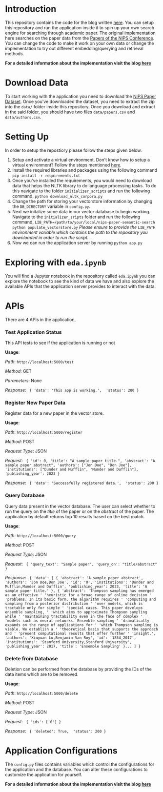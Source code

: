 # Introduction
This repository contains the code for the blog written [here](https://dev.to/vimalsheoran/applied-semantic-search-search-for-research-papers-5nk?preview=a6b5318b02b5cdba0dcaf4b48c39a871ffe6b02c5d69327830859d26b31cfcb49ec794168846a11030fe987f5da2c5d4499a8dab53935ff28657ac25). You can setup this repository and run the application inside it to spin up your own search engine for searching through academic paper. The original implementation here searches on the paper data from the [Papers of the NIPS Conference](https://www.kaggle.com/datasets/rowhitswami/nips-papers-1987-2019-updated). You can change the code to make it work on your own data or change the implementation to try out different embedding/querying and retrieval methods.

**For a detailed information about the implementation visit the blog [here](https://dev.to/vimalsheoran/applied-semantic-search-search-for-research-papers-5nk?preview=a6b5318b02b5cdba0dcaf4b48c39a871ffe6b02c5d69327830859d26b31cfcb49ec794168846a11030fe987f5da2c5d4499a8dab53935ff28657ac25)**


# Download Data
To start working with the application you need to download the [NIPS Paper Dataset](https://www.kaggle.com/datasets/rowhitswami/nips-papers-1987-2019-updated). Once you've downloaded the dataset, you need to extract the zip into the `data/` folder inside this repository. Once you download and extract in the said folder, you should have two files
`data/papers.csv` and `data/authors.csv`.


# Setting Up
In order to setup the repostiory please follow the steps given below.
1. Setup and activate a virtual environment. Don't know how to setup a virtual environment? Follow the steps mentioned [here](https://docs.python.org/3/library/venv.html).
2. Install the required libraries and packages using the following command
	`pip install -r requirements.txt`
3. Once you've installed the requirements, you would need to download data that helps the NLTK library to do language processing tasks. To do this navigate to the folder `initializer_scripts` and run the following command,
	`python download_nltk_corpora.py`
4. Change the path for storing your vectorstore information by changing the `DB_DIRECTORY` variable in `config.py`.
5. Next we initalize some data in our vector database to begin working. Navigate to the `initializer_sripts` folder and run the following command,
	`LIB_PATH=/path/to/your/local/nips-paper-semantic-search python populate_vectorstore.py`
	*Please ensure to provide the* `LIB_PATH` *environment variable which contains the path to the repository you downloaded in order to run the script.*
6. Now we can run the application server by running
	`python app.py`

# Exploring with `eda.ipynb`
You will find a Jupyter notebook in the repository called `eda.ipynb` you can explore the notebook to see the kind of data we have and also explore the available APIs that the application server provides to interact with the data.

# APIs
There are 4 APIs in the application,

### Test Application Status

This API tests to see if the application is running or not

**Usage**:

*Path*: `http://localhost:5000/test`

*Method*: GET

*Parameters*: None

*Response*: ```
{
	'data': 'This app is working.', 
	'status': 200
}```

### Register New Paper Data

Register data for a new paper in the vector store.

**Usage**:

*Path*: `http://localhost:5000/register`

*Method*: POST

*Request Type*: JSON

*Request*: ```
{
	'id': 0,
    'title': "A sample paper title.",
    'abstract': "A sample paper abstract",
    'authors': ["Jon Doe", "Don Joe"],
    'institutions': ["Dunder and Mufflin", "Munder and Dufflin"],
    'publishing_year': 2023
}```

*Response*: ```
{
	'data': 'Successfully registered data.', 
	'status': 200
}```

### Query Database

Query data present in the vector database. The user can select whether to run the query on the *title* of the paper or on the *abstract* of the paper. The application by default returns top 10 results based on the best match.

**Usage**:

*Path*: `http://localhost:5000/query`

*Method*: POST

*Request Type*: JSON

*Request*: ```
{
    'query_text': "Sample paper",
    'query_on': "title/abstract"
}```

*Response*: ```
{
	'data': [
				{
					'abstract': 'A sample paper abstract',
		            'authors': 'Jon Doe,Don Joe',
		            'id': '0',
		            'institutions': 'Dunder and Mufflin,Munder and Dufflin',
		            'publishing_year': 2023,
		            'title': 'A sample paper title.'
		        },
          	    {
          	    	'abstract': 'Thompson sampling has emerged as an effective '
                       'heuristic for a broad range of online decision '
                       'problems. In its basic form, the algorithm requires '
                       'computing and sampling from a posterior distribution '
                       'over models, which is tractable only for simple '
                       'special cases. This paper develops ensemble sampling, '
                       'which aims to approximate Thompson sampling while '
                       'maintaining tractability even in the face of complex '
                       'models such as neural networks. Ensemble sampling '
                       'dramatically expands on the range of applications for '
                       'which Thompson sampling is viable. We establish a '
                       'theoretical basis that supports the approach and '
                       'present computational results that offer further '
                       'insight.',
           			'authors': 'Xiuyuan Lu,Benjamin Van Roy',
           			'id': '1854_2017',
           			'institutions': 'Stanford University,Stanford University',
           			'publishing_year': 2017,
           			'title': 'Ensemble Sampling'
           		}...
           ]
 }```


### Delete from Database

Deletion can be performed from the database by providing the IDs of the data items which are to be removed.

**Usage**:

*Path*: `http://localhost:5000/delete`

*Method*: POST

*Request Type*: JSON

*Request*: ```
{
	'ids': ['0']
}```

*Response*: ```
{
	'deleted': True, 
	'status': 200
}```

# Application Configurations
The `config.py` files contains variables which control the configurations for the application and the database. You can alter these configurations to customize the application for yourself.

**For a detailed information about the implementation visit the blog [here](https://dev.to/vimalsheoran/applied-semantic-search-search-for-research-papers-5nk?preview=a6b5318b02b5cdba0dcaf4b48c39a871ffe6b02c5d69327830859d26b31cfcb49ec794168846a11030fe987f5da2c5d4499a8dab53935ff28657ac25)**
